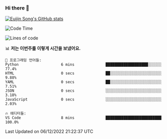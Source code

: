 ### Hi there 👋

[![Euijin Song's GitHub stats](https://github-readme-stats.vercel.app/api?username=lstar2397&count_private=true&show_icons=true&theme=tokyonight&locale=kr)](https://github.com/anuraghazra/github-readme-stats)

<!--START_SECTION:waka-->
![Code Time](http://img.shields.io/badge/Code%20Time-122%20hrs%2039%20mins-blue)

![Lines of code](https://img.shields.io/badge/%EC%A0%80%EB%8A%94%20%EC%97%AC%ED%83%9C%EA%B9%8C%EC%A7%80%20-116%20Thousand%20%EC%A4%84%EC%9D%98%20%EC%BD%94%EB%93%9C%EB%A5%BC%20%EC%9E%91%EC%84%B1%ED%96%88%EC%96%B4%EC%9A%94.-blue)

📊 **저는 이번주를 이렇게 시간을 보냈어요.** 

```text
💬 프로그래밍 언어들: 
Python                   6 mins              ███████████████████░░░░░░   77.4% 
HTML                     0 secs              ██░░░░░░░░░░░░░░░░░░░░░░░   9.88% 
YAML                     0 secs              ██░░░░░░░░░░░░░░░░░░░░░░░   7.51% 
JSON                     0 secs              ░░░░░░░░░░░░░░░░░░░░░░░░░   3.18% 
JavaScript               0 secs              ░░░░░░░░░░░░░░░░░░░░░░░░░   2.03%

🔥 에디터들: 
VS Code                  8 mins              █████████████████████████   100.0%

```


 Last Updated on 06/12/2022 21:22:37 UTC
<!--END_SECTION:waka-->

<!--
**lstar2397/lstar2397** is a ✨ _special_ ✨ repository because its `README.md` (this file) appears on your GitHub profile.

Here are some ideas to get you started:

- 🔭 I’m currently working on ...
- 🌱 I’m currently learning ...
- 👯 I’m looking to collaborate on ...
- 🤔 I’m looking for help with ...
- 💬 Ask me about ...
- 📫 How to reach me: ...
- 😄 Pronouns: ...
- ⚡ Fun fact: ...
-->
